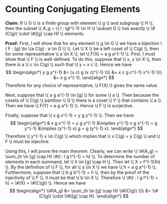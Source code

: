 Counting Conjugating Elements
=============================

**Claim:** If \\( G \\) is a finite group with element \\( g \\) and subgroup \\( H \\), then the subset \\( A_g = \\{  l : lgl^{-1} \in H \\} \subset G \\) has exactly \\( \\#(C(g)) \cdot \\#([g] \cap H) \\) elements.

**Proof:** First, I will show that for any element \\( g \in G \\) we have a bijection \\( F : [g] \to \\{a C(g) : a \in G \\} \\). Let \\( X \\) be a left coset of \\( C(g) \\), then for some representative \\( a \in X \\), let \\( F(X) = a g a^{-1} \\). First, I must show that \\( F \\) is well-defined. To do this, suppose that \\( x, y \in X \\), then there is a \\( c \in C(g) \\) such that \\( y = x c \\). Hence we have
$$
\begin{align*}
y g y^{-1} &= (x c) g (x c)^{-1} \\\\
&= x c g c^{-1} x^{-1} \\\\
&= x g x^{-1}.
\end{align*}
$$
Therefore for any choice of representative, \\( F(X) \\) gives the same value.

Next, suppose that \\( a g a^{-1} \in [g] \\) for some \\( a \\). Then because the cosets of \\( C(g) \\) partition \\( G \\) there is a coset \\( Y \\) that contains \\( a \\). Then we have \\( F(Y) = a g a^{-1} \\). Hence \\( F \\) is surjective.

Finally, suppose that  \\( x g x^{-1} = y g y^{-1} \\). Then we have:
$$
\begin{align*}
& x g x^{-1} = y g y^{-1}
&\implies y^{-1} x g x^{-1} = g y^{-1}
&\implies (y^{-1} x) g = g (y^{-1} x).
\end{align*}
$$
Therefore \\( y^{-1} x \in C(g) \\) which implies that \\( x C(g) = y C(g) \\) and \\( F \\) must be injective.

Using this, I will prove the main theorem. Clearly, we can write \\( \\#(A_g) = \sum_{h \in [g] \cap H} \\#(l : l g l^{-1} = h) \\). To determine the number of elements in each summand, let \\( h \in [g] \cap H \\). Then let \\( X = f^{-1}(h) \\). By the definition of \\( F \\), for all \\( a \in X \\) we have \\( h = a g a^{-1} \\). Furthermore, suppose that \\( b g b^{-1} = h \\), then by the proof of the injectivity of \\( F \\), it must be that \\( b \in X \\). Therefore \\( \\#(l : l g l^{-1} = h) = \\#(X) = \\#(C(g)) \\). Hence we have 
$$
\begin{align*}
\\#(A_g) &= \sum_{h \in [g] \cap H} \\#(C(g)) \\\\
&= \\#(C(g)) \cdot \\#([g] \cap H).
\end{align*}
$$
